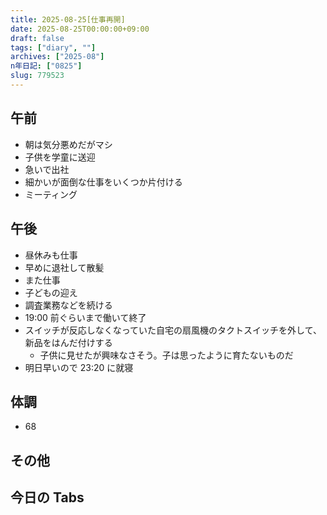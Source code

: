 ```yaml
---
title: 2025-08-25[仕事再開]
date: 2025-08-25T00:00:00+09:00
draft: false
tags: ["diary", ""]
archives: ["2025-08"]
n年日記: ["0825"]
slug: 779523
---
```


## 午前

- 朝は気分悪めだがマシ
- 子供を学童に送迎
- 急いで出社
- 細かいが面倒な仕事をいくつか片付ける
- ミーティング

## 午後

- 昼休みも仕事
- 早めに退社して散髪
- また仕事
- 子どもの迎え
- 調査業務などを続ける
- 19:00 前ぐらいまで働いて終了
- スイッチが反応しなくなっていた自宅の扇風機のタクトスイッチを外して、新品をはんだ付けする
  - 子供に見せたが興味なさそう。子は思ったように育たないものだ
- 明日早いので 23:20 に就寝

## 体調

- 68

## その他

## 今日の Tabs
